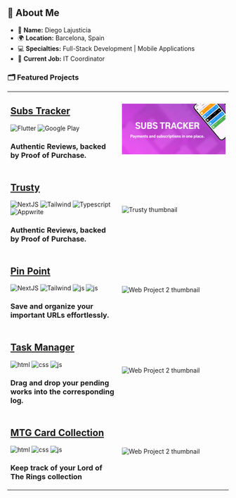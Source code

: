 ## 🚀 About Me

- 👋 **Name:** Diego Lajusticia
- 🌍 **Location:** Barcelona, Spain
- 💻 **Specialties:** Full-Stack Development | Mobile Applications
- 💼 **Current Job:** IT Coordinator

### 🗂️ Featured Projects

<table>

  
  <tr>
    <td>
      <h2><a href="https://subs-tracker-app.vercel.app/">Subs Tracker</a></h2>
        <div>
          <img src="https://img.shields.io/badge/Flutter-06B6D4" alt="Flutter">
          <img src="https://img.shields.io/badge/Google Play-555555" alt="Google Play">
        </div>
        <h3>Authentic Reviews, backed by Proof of Purchase.</h3>
    </td>
    <td>
      <img src="https://github.com/DiegoLSdev/Subs-Tracker-App/blob/main/public/img/svg/thumbnail.png" alt="Subs Tracker thumbnail" width="600">
    </td>
  </tr>


  <tr>
    <td>
      <h2><a href="https://trustyreviews.vercel.app">Trusty</a></h2>
        <div>
          <img src="https://img.shields.io/badge/NextJS-555555" alt="NextJS">
          <img src="https://img.shields.io/badge/Tailwind-06B6D4" alt="Tailwind">
          <img src="https://img.shields.io/badge/Typescript-007ACC" alt="Typescript">
          <img src="https://img.shields.io/badge/Appwrite-F02E65" alt="Appwrite">
        </div>
        <h3>Authentic Reviews, backed by Proof of Purchase.</h3>
    </td>
    <td>
      <img src="https://diego-lajusticia.vercel.app/thumbnails/trusty.png" alt="Trusty thumbnail" width="600">
    </td>
  </tr>

  
  <tr>
    <td>
      <h2><a href="https://pinpoint-4.onrender.com">Pin Point</a></h2>
        <div>
          <img src="https://img.shields.io/badge/React-007ACC" alt="NextJS">
          <img src="https://img.shields.io/badge/Tailwind-06B6D4" alt="Tailwind">
          <img src="https://img.shields.io/badge/Javascript-C2B200" alt="js">
          <img src="https://img.shields.io/badge/MongoDB-47A248" alt="js">
        </div>
        <h3>Save and organize your important URLs effortlessly.</h3>
        </li>
      </ul>
    </td>
    <td>
      <img src="https://diego-lajusticia.vercel.app/thumbnails/pinpoint.png" alt="Web Project 2 thumbnail" width="600">
    </td>
  </tr>


  
  <tr>
    <td>
      <h2><a href="https://task-manager-trello.netlify.app">Task Manager</a></h2>
        <div>
          <img src="https://img.shields.io/badge/HTML-E34F26" alt="html">
          <img src="https://img.shields.io/badge/CSS-1572B6" alt="css">
          <img src="https://img.shields.io/badge/Javascript-C2B200" alt="js">
        </div>
              <h3>Drag and drop your pending works into the corresponding log.</h3>
    </td>
    <td>
      <img src="https://diego-lajusticia.vercel.app/thumbnails/taskmanager.png" alt="Web Project 2 thumbnail" width="600">
    </td>
  </tr>
  <tr>
    <td>
      <h2><a href="https://mtg-collector.vercel.app/">MTG Card Collection</a></h2>
              <div>
          <img src="https://img.shields.io/badge/HTML-E34F26" alt="html">
          <img src="https://img.shields.io/badge/CSS-1572B6" alt="css">
          <img src="https://img.shields.io/badge/Javascript-C2B200" alt="js">
        </div>
                      <h3>Keep track of your Lord of The Rings collection</h3>
    </td>
    <td>
      <img src="https://diego-lajusticia.vercel.app/thumbnails/lotr.png" alt="Web Project 2 thumbnail" width="600">
    </td>
  </tr>
</table>
